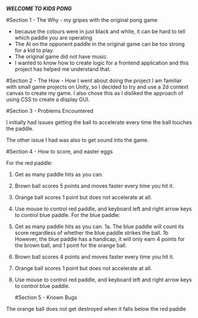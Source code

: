 **_WELCOME TO KIDS PONG_**

#Section 1 - The Why - my gripes with the original pong game

- because the colours were in just black and white, it can be hard to tell which paddle you are operating
- The AI on the opponent paddle in the original game can be too strong for a kid to play.
- The original game did not have music.
- I wanted to know how to create logic for a frontend application and this project has helped me understand that.

#Section 2 - The How - How I went about doing the project
I am familiar with small game projects on Unity, so I decided to try and use a 2d context canvas to create my game.
I also chose this as I disliked the approach of using CSS to create a display GUI.

#Section 3 - Problems Encountered

I initially had issues getting the ball to accelerate every time the ball touches the paddle.

The other issue I had was also to get sound into the game.

#Section 4 - How to score, and easter eggs

For the red paddle:

1. Get as many paddle hits as you can.
2. Brown ball scores 5 points and moves faster every time you hit it.
3. Orange ball scores 1 point but does not accelerate at all.
4. Use mouse to control red paddle, and keyboard left and right arrow keys to control blue paddle.
   For the blue paddle:
5. Get as many paddle hits as you can.
   1a. The blue paddle will count its score regardless of whether the blue paddle strikes the ball.
   1b However, the blue paddle has a handicap, it will only earn 4 points for the brown ball, and 1 point for the orange ball.
6. Brown ball scores 4 points and moves faster every time you hit it.
7. Orange ball scores 1 point but does not accelerate at all.
8. Use mouse to control red paddle, and keyboard left and right arrow keys to control blue paddle.

   #Section 5 - Known Bugs

The orange ball does not get destroyed when it falls below the red paddle

